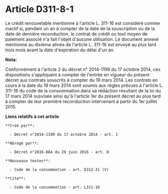 # Article D311-8-1

Le crédit renouvelable mentionné à l'article L. 311-16 est considéré comme inactif si, pendant un an à compter de la date de
la souscription ou de la date de dernière reconduction, le contrat de crédit ou tout moyen de paiement associé n'a fait
l'objet d'aucune utilisation. Le document annexé mentionné au dixième alinéa de l'article L. 311-16 est envoyé au plus tard
trois mois avant la date d'expiration du délai d'un an.

**Nota:**

Conformément à l'article 2 du décret n° 2014-1199 du 17 octobre 2014, ces dispositions s'appliquent à compter de l'entrée en
vigueur du présent décret aux contrats souscrits à compter du 19 mars 2014. Les contrats en cours à la date du 19 mars 2014
sont soumis aux règles prévues à l'article L. 311-16 du code de la consommation dans sa rédaction résultant de la loi du 17
mars 2014 susvisée ainsi qu'à l'article 1er du présent décret au plus tard à compter de leur première reconduction
intervenant à partir du 1er juillet 2015.

**Liens relatifs à cet article**

	**Créé par**:

	  - Décret n°2014-1199 du 17 octobre 2014 - art. 1

	**Abrogé par**:

	  - Décret n°2016-884 du 29 juin 2016 - art. 8

	**Nouveaux textes**:

	  - Code de la consommation - art. D312-31 (V)

	**Cite**:

	  - Code de la consommation - art. L311-16
